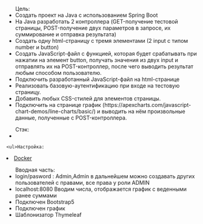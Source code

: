 <ul>Цель:
<li>Создать проект на Java с использованием Spring Boot</li>
<li>На Java разработать 2 контроллера (GET-получение тестовой страницы, POST-получение двух параметров в запросе, их суммирование и отправка результата)</li>
<li>Создать одну html-страницу с тремя элементами (2 input с типом number и button)</li>
<li>Создать JavaScript-файл с функцией, которая будет срабатывать при нажатии на элемент button, получать значения из двух input и отправлять их на POST-контроллер, после чего выводить результат любым способом пользователю.</li>
<li>Подключить разработанный JavaScript-файл на html-странице</li>
<li>Реализовать базовую-аутентификацию при входе на тестовую страницу.</li>
<li>Добавить любых CSS-стилей для элементов страницы.</li>
<li>Подключить на странице график (https://apexcharts.com/javascript-chart-demos/line-charts/basic/) и выводить на нём произвольные данные, полученные с POST-контроллера.</li>
</ul>

  <ul>Стэк:
  <li>  </li>
  </ul>
  
    <ul>Настройка:
  <li><a href="https://hub.docker.com/repository/docker/granddfat/site">Docker</a> </li>
  </ul>
  
<ul>Вводная часть:
  <li>login/pasword : Admin,Admin в дальнейшем можно создавать других пользователей с правами, все права у роли ADMIN </li>
  <li>localhost:8080 Вводим числа, отображается график с веденными ранее суммами</li>
  <li>Подключен Bootstrap5</li>
  <li>Подключен график</li>
  <li>Шаблонизатор Thymeleaf</li>
  </ul>
